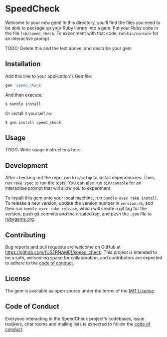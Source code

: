 # SpeedCheck

Welcome to your new gem! In this directory, you'll find the files you need to be able to package up your Ruby library into a gem. Put your Ruby code in the file `lib/speed_check`. To experiment with that code, run `bin/console` for an interactive prompt.

TODO: Delete this and the text above, and describe your gem

## Installation

Add this line to your application's Gemfile:

```ruby
gem 'speed_check'
```

And then execute:

    $ bundle install

Or install it yourself as:

    $ gem install speed_check

## Usage

TODO: Write usage instructions here

## Development

After checking out the repo, run `bin/setup` to install dependencies. Then, run `rake spec` to run the tests. You can also run `bin/console` for an interactive prompt that will allow you to experiment.

To install this gem onto your local machine, run `bundle exec rake install`. To release a new version, update the version number in `version.rb`, and then run `bundle exec rake release`, which will create a git tag for the version, push git commits and the created tag, and push the `.gem` file to [rubygems.org](https://rubygems.org).

## Contributing

Bug reports and pull requests are welcome on GitHub at https://github.com/[USERNAME]/speed_check. This project is intended to be a safe, welcoming space for collaboration, and contributors are expected to adhere to the [code of conduct](https://github.com/[USERNAME]/speed_check/blob/master/CODE_OF_CONDUCT.md).

## License

The gem is available as open source under the terms of the [MIT License](https://opensource.org/licenses/MIT).

## Code of Conduct

Everyone interacting in the SpeedCheck project's codebases, issue trackers, chat rooms and mailing lists is expected to follow the [code of conduct](https://github.com/[USERNAME]/speed_check/blob/master/CODE_OF_CONDUCT.md).
